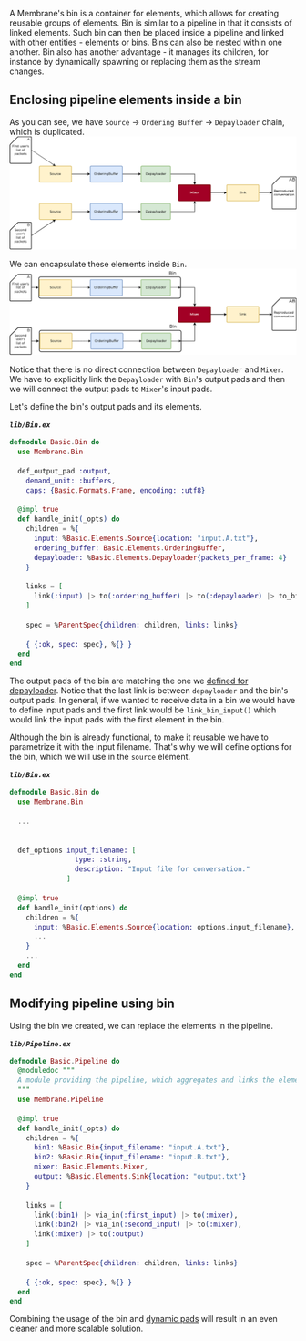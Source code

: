 A Membrane's bin is a container for elements, which allows for creating reusable groups of elements.
Bin is similar to a pipeline in that it consists of linked elements. Such bin can then be placed inside a pipeline and linked with other entities - elements or bins. Bins can also be nested within one another.
Bin also has another advantage - it manages its children, for instance by dynamically spawning or replacing them as the stream changes.

## Enclosing pipeline elements inside a bin

As you can see, we have `Source` -> `Ordering Buffer` -> `Depayloader` chain, which is duplicated.
![Pipeline scheme](assets/images/basic_pipeline.png) <br>

We can encapsulate these elements inside `Bin`.
![Pipeline scheme using bin](assets/images/basic_pipeline_bin.png) <br>

Notice that there is no direct connection between `Depayloader` and `Mixer`. We have to explicitly link the `Depayloader` with `Bin`'s output pads and then we will connect the output pads to `Mixer`'s input pads.

Let's define the bin's output pads and its elements.

**_`lib/Bin.ex`_**

```Elixir
defmodule Basic.Bin do
  use Membrane.Bin

  def_output_pad :output,
    demand_unit: :buffers,
    caps: {Basic.Formats.Frame, encoding: :utf8}

  @impl true
  def handle_init(_opts) do
    children = %{
      input: %Basic.Elements.Source{location: "input.A.txt"},
      ordering_buffer: Basic.Elements.OrderingBuffer,
      depayloader: %Basic.Elements.Depayloader{packets_per_frame: 4}
    }

    links = [
      link(:input) |> to(:ordering_buffer) |> to(:depayloader) |> to_bin_output(:output)
    ]

    spec = %ParentSpec{children: children, links: links}

    { {:ok, spec: spec}, %{} }
  end
end
```

The output pads of the bin are matching the one we [defined for depayloader](/basic_pipeline/08_Depayloader.md#libelementsdepayloaderex-2).
Notice that the last link is between `depayloader` and the bin's output pads. In general, if we wanted to receive data in a bin we would have to define input pads and the first link would be `link_bin_input()` which would link the input pads with the first element in the bin.

Although the bin is already functional, to make it reusable we have to parametrize it with the input filename. That's why we will define options for the bin, which we will use in the `source` element.

**_`lib/Bin.ex`_**

```Elixir
defmodule Basic.Bin do
  use Membrane.Bin

  ...


  def_options input_filename: [
                type: :string,
                description: "Input file for conversation."
              ]

  @impl true
  def handle_init(options) do
    children = %{
      input: %Basic.Elements.Source{location: options.input_filename},
      ...
    }
    ...
  end
end
```

## Modifying pipeline using bin

Using the bin we created, we can replace the elements in the pipeline.

**_`lib/Pipeline.ex`_**


```Elixir
defmodule Basic.Pipeline do
  @moduledoc """
  A module providing the pipeline, which aggregates and links the elements.
  """
  use Membrane.Pipeline

  @impl true
  def handle_init(_opts) do
    children = %{
      bin1: %Basic.Bin{input_filename: "input.A.txt"},
      bin2: %Basic.Bin{input_filename: "input.B.txt"},
      mixer: Basic.Elements.Mixer,
      output: %Basic.Elements.Sink{location: "output.txt"}
    }

    links = [
      link(:bin1) |> via_in(:first_input) |> to(:mixer),
      link(:bin2) |> via_in(:second_input) |> to(:mixer),
      link(:mixer) |> to(:output)
    ]

    spec = %ParentSpec{children: children, links: links}

    { {:ok, spec: spec}, %{} }
  end
end
```

Combining the usage of the bin and [dynamic pads](/basic_pipeline_extension/02_DynamicPads) will result in an even cleaner and more scalable solution.
